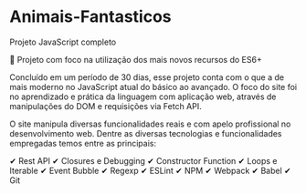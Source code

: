 # Animais-Fantasticos
Projeto JavaScript completo

🔰 Projeto com foco na utilização dos mais novos recursos do ES6+ 

Concluído em um período de 30 dias, esse projeto conta com o que a de mais moderno no JavaScript atual do básico ao avançado. 
O foco do site foi no aprendizado e prática da linguagem com aplicação web, através de manipulações do DOM e requisições via Fetch API. 

O site manipula diversas funcionalidades reais e com apelo profissional no desenvolvimento web. 
Dentre as diversas tecnologias e funcionalidades empregadas temos entre as principais: 

✔ Rest API 
✔ Closures e Debugging 
✔ Constructor Function 
✔ Loops e Iterable 
✔ Event Bubble 
✔ Regexp 
✔ ESLint 
✔ NPM 
✔ Webpack 
✔ Babel 
✔ Git 
